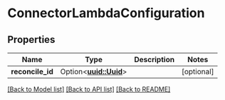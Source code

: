 # ConnectorLambdaConfiguration

## Properties

Name | Type | Description | Notes
------------ | ------------- | ------------- | -------------
**reconcile_id** | Option<[**uuid::Uuid**](uuid::Uuid.md)> |  | [optional]

[[Back to Model list]](../README.md#documentation-for-models) [[Back to API list]](../README.md#documentation-for-api-endpoints) [[Back to README]](../README.md)


